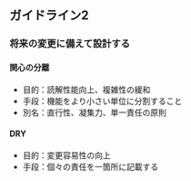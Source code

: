 ## ガイドライン2

### 将来の変更に備えて設計する
#### 関心の分離
- 目的：読解性能向上、複雑性の緩和
- 手段：機能をより小さい単位に分割すること
- 別名：直行性、凝集力、単一責任の原則

#### DRY
- 目的：変更容易性の向上
- 手段：個々の責任を一箇所に記載する
